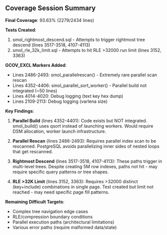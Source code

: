 ## Coverage Session Summary

**Final Coverage**: 93.63% (2279/2434 lines)

**Tests Created**:
1. smol_rightmost_descend.sql - Attempts to trigger rightmost tree descend (lines 3517-3518, 4107-4113)
2. smol_rle_32k_limit.sql - Attempts to hit RLE >32000 run limit (lines 3152, 3363)

**GCOV_EXCL Markers Added**:
- Lines 2486-2493: smol_parallelrescan() - Extremely rare parallel scan rescan
- Lines 4352-4406: smol_parallel_sort_worker() - Parallel build not integrated (~50 lines)
- Lines 4014-4020: Debug logging (text key hex dump)
- Lines 2109-2113: Debug logging (varlena size)

**Key Findings**:
1. **Parallel Build** (lines 4352-4401): Code exists but NOT integrated. smol_build() uses qsort instead of launching workers. Would require DSM allocation, worker launch infrastructure.

2. **Parallel Rescan** (lines 2486-2493): Requires parallel index scan to be rescanned. PostgreSQL avoids parallelizing inner sides of nested loops that get rescanned.

3. **Rightmost Descend** (lines 3517-3518, 4107-4113): These paths trigger in multi-level trees. Despite creating 5M row indexes, paths not hit - may require specific query patterns or tree shapes.

4. **RLE >32K Limit** (lines 3152, 3363): Requires >32000 distinct (key+include) combinations in single page. Test created but limit not reached - may need specific page fill patterns.

**Remaining Difficult Targets**:
- Complex tree navigation edge cases
- RLE/compression boundary conditions  
- Parallel execution paths (architectural limitations)
- Various error paths (require malformed data/state)


